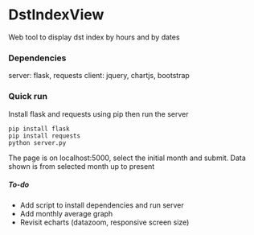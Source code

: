 # DstIndexView
Web tool to display dst index by hours and by dates

### Dependencies
server: flask, requests
client: jquery, chartjs, bootstrap

### Quick run
Install flask and requests using pip then run the server

 ```
 pip install flask
 pip install requests
 python server.py
 ```
 
The page is on localhost:5000, select the initial month and submit. Data shown is from selected month up to present

##### To-do 
- Add script to install dependencies and run server
- Add monthly average graph
- Revisit echarts (datazoom, responsive screen size)
